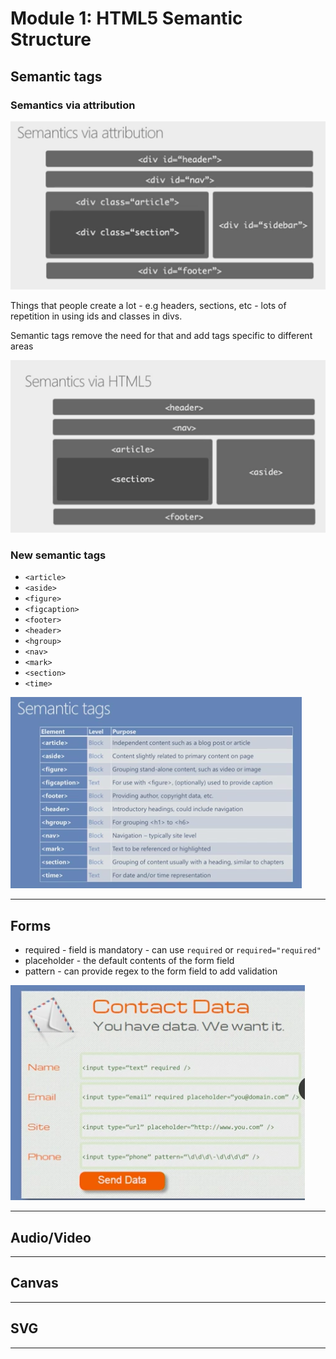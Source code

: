 # Module 1: HTML5 Semantic Structure

## Semantic tags

### Semantics via attribution

![1](../images/1.png)

Things that people create a lot - e.g headers, sections, etc - lots of repetition in using ids and classes in divs.

Semantic tags remove the need for that and add tags specific to different areas

![2](../images/2.png)

### New semantic tags

- `<article>`
- `<aside>`
- `<figure>`
- `<figcaption>`
- `<footer>`
- `<header>`
- `<hgroup>`
- `<nav>`
- `<mark>`
- `<section>`
- `<time>`

![3](../images/3.png)

---

## Forms

- required - field is mandatory - can use `required` or `required="required"`
- placeholder - the default contents of the form field
- pattern - can provide regex to the form field to add validation

![4](../images/4.png)

---

## Audio/Video

---

## Canvas

---

## SVG

---
